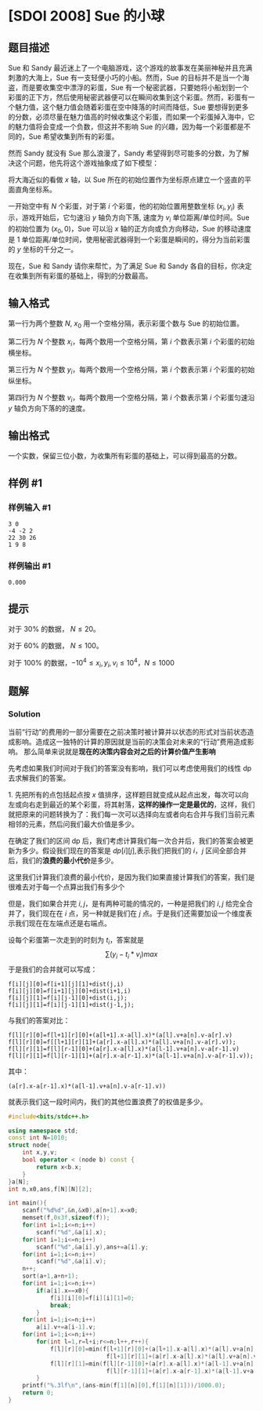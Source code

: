 # [SDOI 2008] Sue 的小球

## 题目描述

Sue 和 Sandy 最近迷上了一个电脑游戏，这个游戏的故事发在美丽神秘并且充满刺激的大海上，Sue 有一支轻便小巧的小船。然而，Sue 的目标并不是当一个海盗，而是要收集空中漂浮的彩蛋，Sue 有一个秘密武器，只要她将小船划到一个彩蛋的正下方，然后使用秘密武器便可以在瞬间收集到这个彩蛋。然而，彩蛋有一个魅力值，这个魅力值会随着彩蛋在空中降落的时间而降低，Sue 要想得到更多的分数，必须尽量在魅力值高的时候收集这个彩蛋，而如果一个彩蛋掉入海中，它的魅力值将会变成一个负数，但这并不影响 Sue 的兴趣，因为每一个彩蛋都是不同的，Sue 希望收集到所有的彩蛋。

然而 Sandy 就没有 Sue 那么浪漫了，Sandy 希望得到尽可能多的分数，为了解决这个问题，他先将这个游戏抽象成了如下模型：

将大海近似的看做 $x$ 轴，以 Sue 所在的初始位置作为坐标原点建立一个竖直的平面直角坐标系。

一开始空中有 $N$ 个彩蛋，对于第 $i$ 个彩蛋，他的初始位置用整数坐标 $(x_{i}, y_{i})$ 表示，游戏开始后，它匀速沿 $y$ 轴负方向下落, 速度为 $v_{i}$ 单位距离/单位时间。Sue 的初始位置为 $(x_{0}, 0)$，Sue 可以沿 $x$ 轴的正方向或负方向移动，Sue 的移动速度是 $1$ 单位距离/单位时间，使用秘密武器得到一个彩蛋是瞬间的，得分为当前彩蛋的 $y$ 坐标的千分之一。

现在，Sue 和 Sandy 请你来帮忙，为了满足 Sue 和 Sandy 各自的目标，你决定在收集到所有彩蛋的基础上，得到的分数最高。

## 输入格式

第一行为两个整数 $N$, $x_{0}$ 用一个空格分隔，表示彩蛋个数与 Sue 的初始位置。

第二行为 $N$ 个整数 $x_{i}$，每两个数用一个空格分隔，第 $i$ 个数表示第 $i$ 个彩蛋的初始横坐标。

第三行为 $N$ 个整数 $y_{i}$，每两个数用一个空格分隔，第 $i$ 个数表示第 $i$ 个彩蛋的初始纵坐标。

第四行为 $N$ 个整数 $v_{i}$，每两个数用一个空格分隔，第 $i$ 个数表示第 $i$ 个彩蛋匀速沿 $y$ 轴负方向下落的的速度。

## 输出格式

一个实数，保留三位小数，为收集所有彩蛋的基础上，可以得到最高的分数。

## 样例 #1

### 样例输入 #1

```
3 0
-4 -2 2
22 30 26
1 9 8
```

### 样例输出 #1

```
0.000
```

## 提示

对于 $30\%$ 的数据， $N\leq 20$。

对于 $60\%$ 的数据， $N\leq 100$。

对于 $100\%$ 的数据，$-10^4 \leq x_{i},y_{i},v_{i} \leq 10^4$，$N \leq 1000$

## 题解
### Solution
当前“行动”的费用的一部分需要在之前决策时被计算并以状态的形式对当前状态造成影响。造成这一独特的计算的原因就是当前的决策会对未来的“行动”费用造成影响。
那么简单来说就是**现在的决策内容会对之后的计算价值产生影响**

先考虑如果我们时间对于我们的答案没有影响，我们可以考虑使用我们的线性 dp 去求解我们的答案。

$1.$ 先把所有的点包括起点按 $x$ 值排序，这样题目就变成从起点出发，每次可以向左或向右走到最近的某个彩蛋，将其射落，**这样的操作一定是最优的**，这样，我们就把原来的问题转换为了：我们每一次可以选择向左或者向右合并与我们当前元素相邻的元素，然后问我们最大价值是多少。

在确定了我们的区间 dp 后，我们考虑计算我们每一次合并后，我们的答案会被更新为多少。假设我们现在的答案是 $dp[i][j]$,表示我们把我们的 $i，j$ 区间全部合并后，我们的**浪费的最小代价**是多少。

这里我们计算我们浪费的最小代价，是因为我们如果直接计算我们的答案，我们是很难去对于每一个点算出我们有多少个

但是，我们如果合并完 $i,j$，是有两种可能的情况的，一种是把我们的 $i,j$ 给完全合并了，我们现在在 $i$ 点，另一种就是我们在 $j$ 点。于是我们还需要加设一个维度表示我们现在在左端点还是右端点。

设每个彩蛋第一次走到的时刻为 $t_i$，答案就是 $$∑(y_i-t_i*v_i)max$$
于是我们的合并就可以写成：
```
f[i][j][0]=f[i+1][j][1]+dist(j,i)
f[i][j][0]=f[i+1][j][0]+dist(i+1,i)
f[i][j][1]=f[i][j-1][0]+dist(i,j);
f[i][j][1]=f[i][j-1][1]+dist(j-1,j);
```

与我们的答案对比：
```
f[l][r][0]=f[l+1][r][0]+(a[l+1].x-a[l].x)*(a[l].v+a[n].v-a[r].v)
f[l][r][0]=f[[l+1][r][1]+(a[r].x-a[l].x)*(a[l].v+a[n].v-a[r].v));
f[l][r][1]=f[l][r-1][0]+(a[r].x-a[l].x)*(a[l-1].v+a[n].v-a[r-1].v)
f[l][r][1]=f[l][r-1][1]+(a[r].x-a[r-1].x)*(a[l-1].v+a[n].v-a[r-1].v));
```

其中：
```
(a[r].x-a[r-1].x)*(a[l-1].v+a[n].v-a[r-1].v))
```

就表示我们这一段时间内，我们的其他位置浪费了的权值是多少。

```c++
#include<bits/stdc++.h>

using namespace std;
const int N=1010;
struct node{
    int x,y,v;
    bool operator < (node b) const {
        return x<b.x;
    } 
}a[N];
int n,x0,ans,f[N][N][2];

int main(){
    scanf("%d%d",&n,&x0),a[n+1].x=x0;
    memset(f,0x3f,sizeof(f));
    for(int i=1;i<=n;i++)
        scanf("%d",&a[i].x);
    for(int i=1;i<=n;i++)
        scanf("%d",&a[i].y),ans+=a[i].y;
    for(int i=1;i<=n;i++)
        scanf("%d",&a[i].v);
    n++;
    sort(a+1,a+n+1);
    for(int i=1;i<=n;i++)
        if(a[i].x==x0){
            f[i][i][0]=f[i][i][1]=0;
            break;
        }
    for(int i=1;i<=n;i++)
        a[i].v+=a[i-1].v;
    for(int i=1;i<=n;i++)
        for(int l=1,r=l+i;r<=n;l++,r++){
            f[l][r][0]=min(f[l+1][r][0]+(a[l+1].x-a[l].x)*(a[l].v+a[n].v-a[r].v),
                            f[l+1][r][1]+(a[r].x-a[l].x)*(a[l].v+a[n].v-a[r].v));
            f[l][r][1]=min(f[l][r-1][0]+(a[r].x-a[l].x)*(a[l-1].v+a[n].v-a[r-1].v),
                            f[l][r-1][1]+(a[r].x-a[r-1].x)*(a[l-1].v+a[n].v-a[r-1].v));
        }
    printf("%.3lf\n",(ans-min(f[1][n][0],f[1][n][1]))/1000.0);
    return 0;
}
```